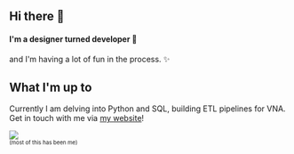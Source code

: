## Hi there 👋
#### I'm a designer turned developer 🌱
and I'm having a lot of fun in the process. ✨

## What I'm up to
Currently I am delving into Python and SQL, building ETL pipelines for VNA.<br>
Get in touch with me via [my website](https://wesselwegerif.nl/)!

![](https://komarev.com/ghpvc/?username=wegerif&color=grey&style=for-the-badge&label=Visitors)<br>
<sub><sup>(most of this has been me)</sup></sub>

<!--
**wegerif/wegerif** is a ✨ _special_ ✨ repository because its `README.md` (this file) appears on your GitHub profile.

Here are some ideas to get you started:

- 🔭 I’m currently working on ...
- 🌱 I’m currently learning ...
- 👯 I’m looking to collaborate on ...
- 🤔 I’m looking for help with ...
- 💬 Ask me about ...
- 📫 How to reach me: ...
- 😄 Pronouns: ...
- ⚡ Fun fact: ...
-->
